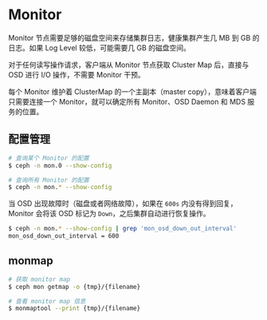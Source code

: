 # Monitor

Monitor 节点需要足够的磁盘空间来存储集群日志，健康集群产生几 MB 到 GB 的日志。如果 Log Level 较低，可能需要几 GB 的磁盘空间。

对于任何读写操作请求，客户端从 Monitor 节点获取 Cluster Map 后，直接与 OSD 进行 I/O 操作，不需要 Monitor 干预。

每个 Monitor 维护着 ClusterMap 的一个主副本（master copy），意味着客户端只需要连接一个 Monitor，就可以确定所有 Monitor、OSD Daemon 和 MDS 服务的位置。

## 配置管理

```bash
# 查询某个 Monitor 的配置
$ ceph -n mon.0 --show-config

# 查询所有 Monitor 的配置
$ ceph -n mon.* --show-config
```

当 OSD 出现故障时（磁盘或者网络故障），如果在 `600s` 内没有得到回复，Monitor 会将该 OSD 标记为 `Down`，之后集群自动进行恢复操作。

```bash
$ ceph -n mon.* --show-config | grep 'mon_osd_down_out_interval'
mon_osd_down_out_interval = 600
```

## monmap

```bash
# 获取 monitor map
$ ceph mon getmap -o {tmp}/{filename}

# 查看 monitor map 信息
$ monmaptool --print {tmp}/{filename}
```